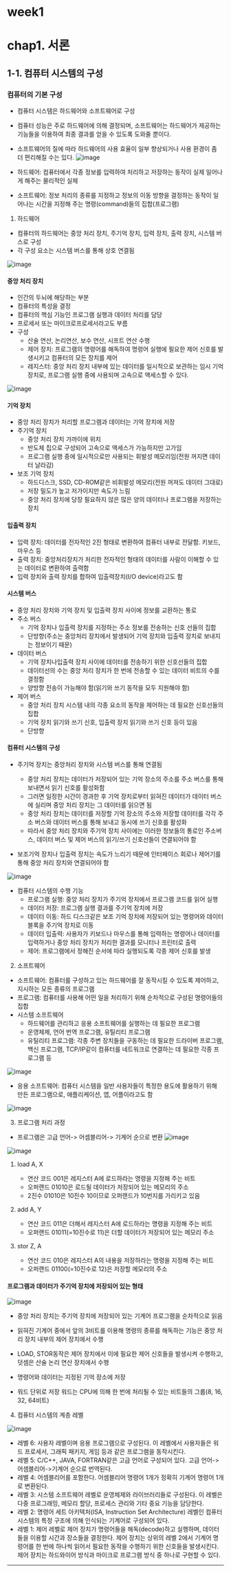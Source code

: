 # week1
# chap1. 서론

## 1-1. 컴퓨터 시스템의 구성
### 컴퓨터의 기본 구성
* 컴퓨터 시스템은 하드웨어와 소프트웨어로 구성
* 컴퓨터 성능은 주로 하드웨어에 의해 결정되며, 소프트웨어는 하드웨어가 제공하는 기능들을 이용하여 최종 결과를 얻을 수 있도록 도와줄 뿐이다.
* 소프트웨어의 질에 따라 하드웨어의 사용 효율이 일부 향상되거나 사용 환경이 좀 더 편리해질 수는 있다.
![image](https://github.com/user-attachments/assets/66faeecd-ddb9-40db-8102-4f26ac5a5644)


* 하드웨어: 컴퓨터에서 각종 정보를 입력하여 처리하고 저장하는 동작이 실제 일어나게 해주는 물리적인 실체
* 소프트웨어: 정보 처리의 종류를 지정하고 정보의 이동 방향을 결정하는 동작이 일어나는 시간을 지정해 주는 명령(command)들의 집합(프로그램)

1. 하드웨어

* 컴퓨터의 하드웨어는 중앙 처리 장치, 주기억 장치, 입력 장치, 출력 장치, 시스템 버스로 구성
* 각 구성 요소는 시스템 버스를 통해 상호 연결됨

![image](https://github.com/user-attachments/assets/8311ad8e-28ed-4cdd-9a1b-b4e8a633a7c5)

#### 중앙 처리 장치
* 인간의 두뇌에 해당하는 부분
* 컴퓨터의 특성을 결정
* 컴퓨터의 핵심 기능인 프로그램 실행과 데이터 처리를 담당
* 프로세서 또는 마이크로프로세서라고도 부름
* 구성
  * 산술 연산, 논리연산, 보수 연산, 시프트 연산 수행
  * 제어 장치: 프로그램의 명령어를 해독하여 명령어 실행에 필요한 제어 신호를 발생시키고 컴퓨터의 모든 장치를 제어
  * 레지스터: 중앙 처리 장치 내부에 있는 데이터를 일시적으로 보관하는 임시 기억 장치로, 프로그램 실행 중에 사용되며 고속으로 액세스할 수 있다.

![image](https://github.com/user-attachments/assets/64b0cd97-281b-41f0-bb45-123789e78d99)

#### 기억 장치
* 중앙 처리 장치가 처리할 프로그램과 데이터는 기억 장치에 저장
* 주기억 장치
  * 중앙 처리 장치 가까이에 위치
  * 반도체 칩으로 구성되어 고속으로 액세스가 가능하지만 고가임
  * 프로그램 실행 중에 일시적으로만 사용되는 휘발성 메모리임(전원 꺼지면 데이터 날라감)
* 보조 기억 장치
  * 하드디스크, SSD, CD-ROM같은 비휘발성 메모리(전원 꺼져도 데이터 그대로)
  * 저장 밀도가 높고 저가이지만 속도가 느림
  * 중앙 처리 장치에 당장 필요하지 않은 많은 양의 데이터나 프로그램을 저장하는 장치
 
#### 입출력 장치
* 입력 장치: 데이터를 전자적인 2진 형태로 변환하여 컴퓨터 내부로 전달함. 키보드, 마우스 등
* 출력 장치: 중앙처리장치가 처리한 전자적인 형태의 데이터를 사람이 이해할 수 있는 데이터로 변환하여 출력함
* 입력 장치와 출력 장치를 합하여 입출력장치(I/O device)라고도 함

#### 시스템 버스
* 중앙 처리 장치와 기억 장치 및 입출력 장치 사이에 정보를 교환하는 통로
* 주소 버스
   * 기억 장치나 입출력 장치를 지정하는 주소 정보를 전송하는 신호 선들의 집합
   * 단방향(주소는 중앙처리 장치에서 발생되어 기억 장치와 입출력 장치로 보내지는 정보이기 때문)
* 데이터 버스
   * 기억 장치나입출력 장치 사이에 데이터를 전송하기 위한 신호선들의 집합
   * 데이터선의 수는 중앙 처리 장치가 한 번에 전송할 수 있는 데이터 비트의 수를 결정함
   * 양방향 전송이 가능해야 함(읽기와 쓰기 동작을 모두 지원해야 함)
* 제어 버스
   * 중앙 처리 장치 시스템 내의 각종 요소의 동작을 제어하는 데 필요한 신호선들의 집합
   * 기억 장치 읽기와 쓰기 신호, 입출력 장치 읽기와 쓰기 신호 등이 있음
   * 단방향
 
#### 컴퓨터 시스템의 구성
* 주기억 장치는 중앙처리 장치와 시스템 버스를 통해 연결됨
   * 중앙 처리 장치는 데이터가 저장되어 있는 기억 장소의 주소를 주소 버스를 통해 보내면서 읽기 신호를 활성화함
   * 그러면 일정한 시간이 경과한 후 기억 장치로부터 읽혀진 데이터가 데이터 버스에 실리며 중앙 처리 장치는 그 데이터를 읽으면 됨
   * 중앙 처리 장치는 데이터를 저장할 기억 장소의 주소와 저장할 데이터를 각각 주소 버스와 데이터 버스를 통해 보내고 동시에 쓰기 신호를 활성화
   * 따라서 중앙 처리 장치와 주기억 장치 사이에는 이러한 정보들의 통로인 주소버스, 데이터 버스 및 제어 버스의 읽기/쓰기 신호선들이 연결되어야 함

* 보조기억 장치나 입출력 장치는 속도가 느리기 때문에 인터페이스 회로나 제어기를 통해 중앙 처리 장치와 연결되어야 함

![image](https://github.com/user-attachments/assets/4abcb030-cb66-415b-b92a-97cbe2522021)

* 컴퓨터 시스템의 수행 기능
   * 프로그램 실행: 중앙 처리 장치가 주기억 장치에서 프로그램 코드를 읽어 실행
   * 데이터 저장: 프로그램 실행 결과를 주기억 장치에 저장
   * 데이터 이동: 하드 디스크같은 보조 기억 장치에 저장되어 있는 명령어와 데이터 블록을 주기억 장치로 이동
   * 데이터 입출력: 사용자가 키보드나 마우스를 통해 입력하는 명령어나 데이터를 입력하거나 중앙 처리 장치가 처리한 결과를 모니터나 프린터로 출력
   * 제어: 프로그램에서 정해진 순서에 따라 실행되도록 각종 제어 신호를 발생
 
2. 소프트웨어
* 소프트웨어: 컴퓨터를 구성하고 있는 하드웨어를 잘 동작시킬 수 있도록 제어하고, 지시하는 모든 종류의 프로그램
* 프로그램: 컴퓨터를 사용해 어떤 일을 처리하기 위해 순차적으로 구성된 명령어들의 집합
* 시스템 소프트웨어
   * 하드웨어를 관리하고 응용 소프트웨어를 실행하는 데 필요한 프로그램
   * 운영체제, 언어 번역 프로그램, 유틸리티 프로그램
   * 유틸리티 프로그램: 각종 주변 장치들을 구동하는 데 필요한 드라이버 프로그램, 백신 프로그램, TCP/IP같이 컴퓨터를 네트워크로 연결하는 데 필요한 각종 프로그램 등
 
![image](https://github.com/user-attachments/assets/3dc485dd-e302-4020-9a2b-d7420d6636a7)


* 응용 소프트웨어: 컴퓨터 시스템을 일반 사용자들이 특정한 용도에 활용하기 위해 만든 프로그램으로, 애플리케이션, 앱, 어플이라고도 함

![image](https://github.com/user-attachments/assets/fc46e589-a8d5-4871-a254-679d8e66cce3)

3. 프로그램 처리 과정
* 프로그램은 고급 언어-> 어셈블리어-> 기계어 순으로 변환
![image](https://github.com/user-attachments/assets/1d65195e-39d1-4144-bb9e-4f51ab98055d)

![image](https://github.com/user-attachments/assets/cc77390b-5d52-4939-a608-792b983c0652)

   1. load A, X
       * 연산 코드 001은 레지스터 A에 로드하라는 명령을 지정해 주는 비트
       * 오퍼랜드 01010은 로드될 데이터가 저장되어 있는 메모리의 주소
       * 2진수 01010은 10진수 10이므로 오퍼랜드가 10번지를 가리키고 있음
     
   2. add A, Y
       * 연산 코드 011은 더해서 레지스터 A에 로드하라는 명령을 지정해 주는 비트
       * 오퍼랜드 01011(=10진수로 11)은 더할 데이터가 저장되어 있는 메모리 주소
  3. stor Z, A
       * 연산 코드 010은 레지스터 A의 내용을 저장하라는 명령을 지정해 주는 비트
       * 오퍼랜드 01100(=10진수로 12)은 저장할 메모리의 주소
    
#### 프로그램과 데이터가 주기억 장치에 저장되어 있는 형태

![image](https://github.com/user-attachments/assets/17b58b30-3209-44a6-bd62-f1853b12d0b6)

* 중앙 처리 장치는 주기억 장치에 저장되어 있는 기계어 프로그램을 순차적으로 읽음
* 읽혀진 기계어 중에서 앞의 3비트를 이용해 명령의 종류를 해독하는 기능은 중앙 처리 장치 내부의 제어 장치에서 수행
* LOAD, STOR동작은 제어 장치에서 이에 필요한 제어 신호들을 발생시켜 수행하고, 덧셈은 산술 논리 연산 장치에서 수행

* 명령어와 데이터는 지정된 기억 장소에 저장
* 워드 단위로 저장 워드는 CPU에 의해 한 번에 처리될 수 있는 비트들의 그룹(8, 16, 32, 64비트)

4. 컴퓨터 시스템의 계층 레벨

![image](https://github.com/user-attachments/assets/c303f79f-aa6f-4fac-af47-04c593db3185)

* 레벨 6: 사용자 레벨이며 응용 프로그램으로 구성된다. 이 레벨에서 사용자들은 워드 프로세서, 그래픽 패키지, 게임 등과 같은 프로그램을 동작시킨다.
* 레벨 5: C/C++, JAVA, FORTRAN같은 고급 언어로 구성되어 있다. 고급 언어->어셈블리어->기계어 순으로 번역된다.
* 레벨 4: 어셈블리어를 포함한다. 어셈블리어 명령어 1개가 정확히 기계어 명령어 1개로 변환된다.
* 레벨 3: 시스템 소프트웨어 레벨로 운영체제와 라이브러리들로 구성된다. 이 레벨은 다중 프로그래밍, 메모리 할당, 프로세스 관리와 기타 중요 기능을 담당한다.
* 레벨 2: 명령어 세트 아키텍처(ISA, Instruction Set Architecture) 레벨인 컴퓨터 시스템의 특정 구조에 의해 인식되는 기계어로 구성되어 있다.
* 레벨 1: 제어 레벨로 제어 장치가 명령어들을 해독(decode)하고 실행하며, 데이터들을 이용할 시간과 장소들을 결정한다. 제어 장치는 상위의 레벨 2에서 기계어 명령어를 한 번에 하나씩 읽어서 필요한 동작을 수행하기 위한 신호들을 발생시킨다. 제어 장치는 하드와이어 방식과 마이크로 프로그램 방식 중 하나로 구현할 수 있다.

---

